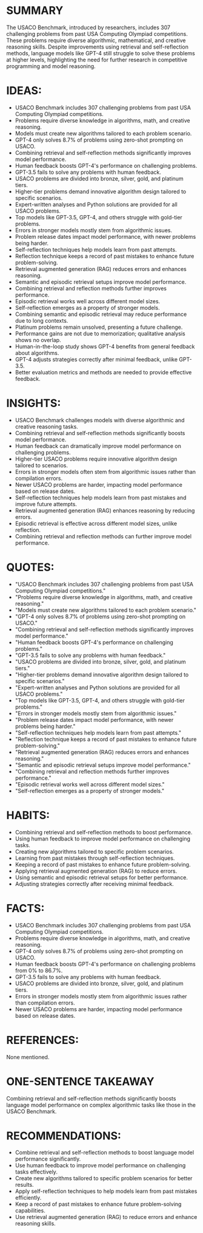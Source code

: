 # SUMMARY
The USACO Benchmark, introduced by researchers, includes 307 challenging problems from past USA Computing Olympiad competitions. These problems require diverse algorithmic, mathematical, and creative reasoning skills. Despite improvements using retrieval and self-reflection methods, language models like GPT-4 still struggle to solve these problems at higher levels, highlighting the need for further research in competitive programming and model reasoning.

# IDEAS:
- USACO Benchmark includes 307 challenging problems from past USA Computing Olympiad competitions.
- Problems require diverse knowledge in algorithms, math, and creative reasoning.
- Models must create new algorithms tailored to each problem scenario.
- GPT-4 only solves 8.7% of problems using zero-shot prompting on USACO.
- Combining retrieval and self-reflection methods significantly improves model performance.
- Human feedback boosts GPT-4's performance on challenging problems.
- GPT-3.5 fails to solve any problems with human feedback.
- USACO problems are divided into bronze, silver, gold, and platinum tiers.
- Higher-tier problems demand innovative algorithm design tailored to specific scenarios.
- Expert-written analyses and Python solutions are provided for all USACO problems.
- Top models like GPT-3.5, GPT-4, and others struggle with gold-tier problems.
- Errors in stronger models mostly stem from algorithmic issues.
- Problem release dates impact model performance, with newer problems being harder.
- Self-reflection techniques help models learn from past attempts.
- Reflection technique keeps a record of past mistakes to enhance future problem-solving.
- Retrieval augmented generation (RAG) reduces errors and enhances reasoning.
- Semantic and episodic retrieval setups improve model performance.
- Combining retrieval and reflection methods further improves performance.
- Episodic retrieval works well across different model sizes.
- Self-reflection emerges as a property of stronger models.
- Combining semantic and episodic retrieval may reduce performance due to long contexts.
- Platinum problems remain unsolved, presenting a future challenge.
- Performance gains are not due to memorization; qualitative analysis shows no overlap.
- Human-in-the-loop study shows GPT-4 benefits from general feedback about algorithms.
- GPT-4 adjusts strategies correctly after minimal feedback, unlike GPT-3.5.
- Better evaluation metrics and methods are needed to provide effective feedback.

# INSIGHTS:
- USACO Benchmark challenges models with diverse algorithmic and creative reasoning tasks.
- Combining retrieval and self-reflection methods significantly boosts model performance.
- Human feedback can dramatically improve model performance on challenging problems.
- Higher-tier USACO problems require innovative algorithm design tailored to scenarios.
- Errors in stronger models often stem from algorithmic issues rather than compilation errors.
- Newer USACO problems are harder, impacting model performance based on release dates.
- Self-reflection techniques help models learn from past mistakes and improve future attempts.
- Retrieval augmented generation (RAG) enhances reasoning by reducing errors.
- Episodic retrieval is effective across different model sizes, unlike reflection.
- Combining retrieval and reflection methods can further improve model performance.

# QUOTES:
- "USACO Benchmark includes 307 challenging problems from past USA Computing Olympiad competitions."
- "Problems require diverse knowledge in algorithms, math, and creative reasoning."
- "Models must create new algorithms tailored to each problem scenario."
- "GPT-4 only solves 8.7% of problems using zero-shot prompting on USACO."
- "Combining retrieval and self-reflection methods significantly improves model performance."
- "Human feedback boosts GPT-4's performance on challenging problems."
- "GPT-3.5 fails to solve any problems with human feedback."
- "USACO problems are divided into bronze, silver, gold, and platinum tiers."
- "Higher-tier problems demand innovative algorithm design tailored to specific scenarios."
- "Expert-written analyses and Python solutions are provided for all USACO problems."
- "Top models like GPT-3.5, GPT-4, and others struggle with gold-tier problems."
- "Errors in stronger models mostly stem from algorithmic issues."
- "Problem release dates impact model performance, with newer problems being harder."
- "Self-reflection techniques help models learn from past attempts."
- "Reflection technique keeps a record of past mistakes to enhance future problem-solving."
- "Retrieval augmented generation (RAG) reduces errors and enhances reasoning."
- "Semantic and episodic retrieval setups improve model performance."
- "Combining retrieval and reflection methods further improves performance."
- "Episodic retrieval works well across different model sizes."
- "Self-reflection emerges as a property of stronger models."

# HABITS:
- Combining retrieval and self-reflection methods to boost performance.
- Using human feedback to improve model performance on challenging tasks.
- Creating new algorithms tailored to specific problem scenarios.
- Learning from past mistakes through self-reflection techniques.
- Keeping a record of past mistakes to enhance future problem-solving.
- Applying retrieval augmented generation (RAG) to reduce errors.
- Using semantic and episodic retrieval setups for better performance.
- Adjusting strategies correctly after receiving minimal feedback.

# FACTS:
- USACO Benchmark includes 307 challenging problems from past USA Computing Olympiad competitions.
- Problems require diverse knowledge in algorithms, math, and creative reasoning.
- GPT-4 only solves 8.7% of problems using zero-shot prompting on USACO.
- Human feedback boosts GPT-4's performance on challenging problems from 0% to 86.7%.
- GPT-3.5 fails to solve any problems with human feedback.
- USACO problems are divided into bronze, silver, gold, and platinum tiers.
- Errors in stronger models mostly stem from algorithmic issues rather than compilation errors.
- Newer USACO problems are harder, impacting model performance based on release dates.

# REFERENCES:
None mentioned.

# ONE-SENTENCE TAKEAWAY
Combining retrieval and self-reflection methods significantly boosts language model performance on complex algorithmic tasks like those in the USACO Benchmark.

# RECOMMENDATIONS:
- Combine retrieval and self-reflection methods to boost language model performance significantly.
- Use human feedback to improve model performance on challenging tasks effectively.
- Create new algorithms tailored to specific problem scenarios for better results.
- Apply self-reflection techniques to help models learn from past mistakes efficiently.
- Keep a record of past mistakes to enhance future problem-solving capabilities.
- Use retrieval augmented generation (RAG) to reduce errors and enhance reasoning skills.
